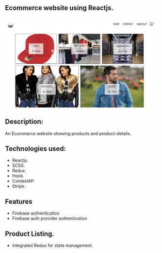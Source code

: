 ## Ecommerce website using Reactjs.
<h2 align="center">
  <img src="./src/app-image/firstimage.png" alt="" width="700px" />
  <br>
</h2>


## Description:
An Ecommerce website showing products and product-details.

## Technologies used:

- Reactjs.
- SCSS.
- Redux.
- Hook.
- ContextAP.
- Stripe.


## Features
- Firebase authentication
- Firebase auth provider authentication

## Product Listing.
- Integrated Redux for state management.


